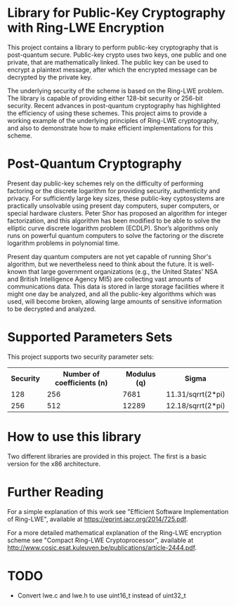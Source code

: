 Library for Public-Key Cryptography with Ring-LWE Encryption
========
This project contains a library to perform public-key cryptography that is post-quantum secure. Public-key crypto uses two keys, one public and one private, that are mathematically linked. The public key can be used to encrypt a plaintext message, after which the encrypted message can be decrypted by the private key.

The underlying security of the scheme is based on the Ring-LWE problem. The library is capable of providing either 128-bit security or 256-bit security. Recent advances in post-quantum cryptography has highlighted the efficiency of using these schemes. This project aims to provide a working example of the underlying principles of Ring-LWE cryptography, and also to demonstrate how to make efficient implementations for this scheme.

Post-Quantum Cryptography
=========
Present day public-key schemes rely on the difficulty of performing factoring or the discrete logarithm for providing security, authenticity and privacy. For sufficiently large key sizes, these public-key cyptosystems are practically unsolvable using present day computers, super computers, or special hardware clusters. Peter Shor has proposed an algorithm for integer factorization, and this algorithm has been modified to be able to solve the elliptic curve discrete logarithm problem (ECDLP). Shor’s algorithms only runs on powerful quantum computers to solve the factoring or the discrete logarithm problems in polynomial time. 

Present day quantum computers are not yet capable of running Shor's algorithm, but we nevertheless need to think about the future. It is well-known that large government organizations (e.g., the United States' NSA and British Intelligence Agency MI5) are collecting vast amounts of communications data. This data is stored in large storage facilities where it might one day be analyzed, and all the public-key algorithms which was used, will become broken, allowing large amounts of sensitive information to be decrypted and analyzed.

Supported Parameters Sets
==========
This project supports two security parameter sets:

<table>
    <tr>
        <th>Security</th>
	<th>Number of coefficients (n)</th>
	<th>Modulus (q)</th>
	<th>Sigma</th>
    </tr>
    <tr>
	<td>128</td>
	<td>256</td>
	<td>7681</td>
	<td>11.31/sqrrt(2*pi)</td>
    </tr>
    <tr>
	<td>256</td>
	<td>512</td>
	<td>12289</td>
	<td>12.18/sqrrt(2*pi)</td>
    </tr>
</table>

How to use this library
==========
Two different libraries are provided in this project. The first is a basic version for the x86 architecture.

Further Reading
==========
For a simple explanation of this work see "Efficient Software Implementation of Ring-LWE", available at https://eprint.iacr.org/2014/725.pdf. 

For a more detailed mathematical explanation of the Ring-LWE encryption scheme see "Compact Ring-LWE Cryptoprocessor", available at http://www.cosic.esat.kuleuven.be/publications/article-2444.pdf.

TODO
==========
<ul>
<li>Convert lwe.c and lwe.h to use uint16_t instead of uint32_t</li>
</ul>

